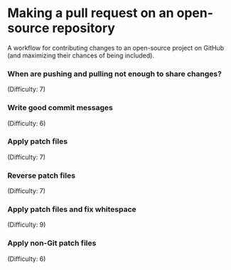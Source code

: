# Making a pull request on an open-source repository
A workflow for contributing changes to an open-source project on GitHub (and maximizing their chances of being included).

### When are pushing and pulling not enough to share changes?
(Difficulty: 7)

### Write good commit messages
(Difficulty: 6)

### Apply patch files
(Difficulty: 7)

### Reverse patch files
(Difficulty: 7)

### Apply patch files and fix whitespace
(Difficulty: 9)

### Apply non-Git patch files
(Difficulty: 6)

